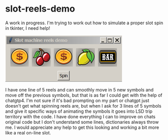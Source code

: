 # slot-reels-demo
A work in progress. I'm trying to work out how to simulate a proper slot spin in tkinter, I need help!

![Alt Text](https://github.com/Steve-Shambles/slot-reels-demo/blob/main/screebshot1.png)

I have one line of 5 reels and can smoothly move in 5 new symbols and move off the previous symbols, but that is as far I could get with the help of chatgtp4. I'm not sure if it's bad prompting on my part or chatgpt just doesn't get what spinning reels are, but when I ask for 3 lines of 5 symbols and give it specific ways of animating the symbols it goes into LSD trip territory with the code. I have done everything I can to improve on chats original code but I don't understand some lines, dictionaries always throw me.
I would appreciate any help to get this looking and working a bit more like a real on-line slot.
